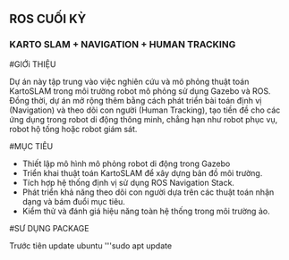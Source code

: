 ## ROS CUỐI KỲ
### KARTO SLAM + NAVIGATION + HUMAN TRACKING
#GIỚi THIỆU

Dự án này tập trung vào việc nghiên cứu và mô phỏng thuật toán KartoSLAM trong môi trường robot mô phỏng sử dụng Gazebo và ROS. Đồng thời, dự án mở rộng thêm bằng cách phát triển bài toán định vị (Navigation) và theo dõi con người (Human Tracking), tạo tiền đề cho các ứng dụng trong robot di động thông minh, chẳng hạn như robot phục vụ, robot hộ tống hoặc robot giám sát.

#MỤC TIÊU

- Thiết lập mô hình mô phỏng robot di động trong Gazebo
- Triển khai thuật toán KartoSLAM để xây dựng bản đồ môi trường.
- Tích hợp hệ thống định vị sử dụng ROS Navigation Stack.
- Phát triển khả năng theo dõi con người dựa trên các thuật toán nhận dạng và bám đuổi mục tiêu.
- Kiểm thử và đánh giá hiệu năng toàn hệ thống trong môi trường ảo.

#SƯ DỤNG PACKAGE

Trước tiên update ubuntu
'''sudo apt update


